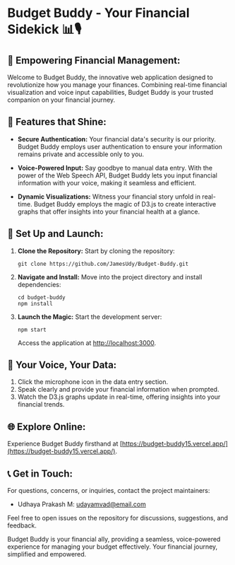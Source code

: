 # Budget Buddy - Your Financial Sidekick 📊🎙️

## **🚀 Empowering Financial Management:**

Welcome to Budget Buddy, the innovative web application designed to revolutionize how you manage your finances. Combining real-time financial visualization and voice input capabilities, Budget Buddy is your trusted companion on your financial journey.

## **🔮 Features that Shine:**

- **Secure Authentication:** Your financial data's security is our priority. Budget Buddy employs user authentication to ensure your information remains private and accessible only to you.

- **Voice-Powered Input:** Say goodbye to manual data entry. With the power of the Web Speech API, Budget Buddy lets you input financial information with your voice, making it seamless and efficient.

- **Dynamic Visualizations:** Witness your financial story unfold in real-time. Budget Buddy employs the magic of D3.js to create interactive graphs that offer insights into your financial health at a glance.

## **🚀 Set Up and Launch:**

1. **Clone the Repository:** Start by cloning the repository:
   ```
   git clone https://github.com/JamesUdy/Budget-Buddy.git
   ```

2. **Navigate and Install:** Move into the project directory and install dependencies:
   ```
   cd budget-buddy
   npm install
   ```

3. **Launch the Magic:** Start the development server:
   ```
   npm start
   ```
   Access the application at [http://localhost:3000](http://localhost:3000).

## **🎤 Your Voice, Your Data:**

1. Click the microphone icon in the data entry section.
2. Speak clearly and provide your financial information when prompted.
3. Watch the D3.js graphs update in real-time, offering insights into your financial trends.

## **🌐 Explore Online:**

Experience Budget Buddy firsthand at [https://budget-buddy15.vercel.app/](https://budget-buddy15.vercel.app/).

## **📞 Get in Touch:**

For questions, concerns, or inquiries, contact the project maintainers:

- Udhaya Prakash M: udayamvad@email.com

Feel free to open issues on the repository for discussions, suggestions, and feedback.

Budget Buddy is your financial ally, providing a seamless, voice-powered experience for managing your budget effectively. Your financial journey, simplified and empowered.
